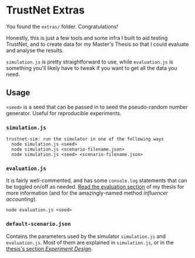 # TrustNet Extras
You found the `extras/` folder. Congratulations!

Honestly, this is just a few tools and some infra I built to aid testing TrustNet, and to create data for my Master's
Thesis so that I could evaluate and analyse the results. 

`simulation.js` is pretty straightforward to use, while `evaluation.js` is something you'll likely have to tweak if you
want to get all the data you need.

## Usage
`<seed>` is a seed that can be passed in to seed the pseudo-random number generator. Useful for reproducible experiments. 

### `simulation.js`
```
trustnet-sim: run the simulator in one of the following ways
  node simulation.js <seed>
  node simulation.js <scenario-filename.json>
  node simulation.js <seed> <scenario-filename.json>
```

### `evaluation.js`
It is fairly well-commented, and has some `console.log` statements that can be toggled on/off as needed. [Read the evaluation section](https://cblgh.org/dl/trustnet-cblgh.pdf#chapter.8) of my thesis for more information (and for the amazingly-named method _influencer accounting_).
``` 
node evaluation.js <seed>
```

### `default-scenario.json`
Contains the parameters used by the simulator `simulation.js` and `evaluation.js`. Most of them are explained in `simulation.js`, or in the [thesis's section _Experiment Design_](https://cblgh.org/dl/trustnet-cblgh.pdf#section.7.3).
